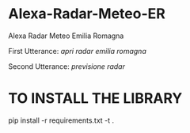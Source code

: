 # Alexa-Radar-Meteo-ER
Alexa Radar Meteo Emilia Romagna

First Utterance: *apri radar emilia romagna*

Second Utterance: *previsione radar*

# TO INSTALL THE LIBRARY
pip install -r requirements.txt -t .
